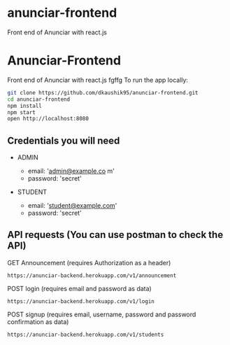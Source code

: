 # anunciar-frontend
Front end of Anunciar with react.js


# Anunciar-Frontend

Front end of Anunciar with react.js
fgffg
To run the app locally:

```bash
git clone https://github.com/dkaushik95/anunciar-frontend.git
cd anunciar-frontend
npm install
npm start
open http://localhost:8080
```

## Credentials you will need 
* ADMIN 
  * email: 'admin@example.co m'         
  * password: 'secret'

* STUDENT
  * email: 'student@example.com'
  * password: 'secret'

## API requests (You can use postman to check the API)

GET Announcement (requires Authorization as a header)
```http
https://anunciar-backend.herokuapp.com/v1/announcement
```

POST login (requires email and password as data)
```http
https://anunciar-backend.herokuapp.com/v1/login
```

POST signup (requires email, username, password and password confirmation as data)
```http
https://anunciar-backend.herokuapp.com/v1/students
```
